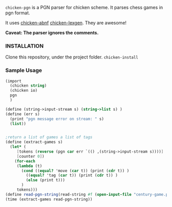 
`chicken-pgn` is a PGN parser for chicken scheme. 
It parses chess games in pgn format. 

It uses [chicken-abnf](https://github.com/iraikov/chicken-abnf) 
        [chicken-lexgen](https://github.com/iraikov/chicken-lexgen). 
They are awesome!

**Caveat: The parser ignores the comments.**

### INSTALLATION
Clone this repository, under the project folder.
`chicken-install`

###  Sample Usage

```scheme
(import 
  (chicken string)
  (chicken io)
  pgn
  )

(define (string->input-stream s) (string->list s) )
(define (err s)
  (print "pgn message error on stream: " s)
  (list))


;return a list of games a list of tags
(define (extract-games s)
  (let* (
	 [tokens (reverse (pgn car err `(() ,(string->input-stream s))))]
	 [counter 0])
    (for-each
     (lambda (t)
       (cond ((equal? 'move (car t)) (print (cdr t)) )
	     ((equal? 'tag (car t)) (print (cdr t)) )
	     (else (print t)))
       )
     tokens)))
(define read-pgn-string(read-string #f (open-input-file "century-game.pgn")))
(time (extract-games read-pgn-string))
```

